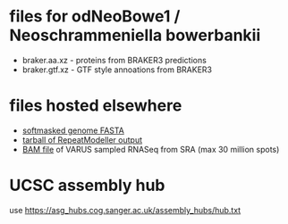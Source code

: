# files for odNeoBowe1 / Neoschrammeniella bowerbankii
* braker.aa.xz - proteins from BRAKER3 predictions
* braker.gtf.xz - GTF style annoations from BRAKER3

# files hosted elsewhere
* [softmasked genome FASTA](https://asg_hubs.cog.sanger.ac.uk/odNeoBowe1/odNeoBowe1.fa.masked)
* [tarball of RepeatModeller output](https://asg_hubs.cog.sanger.ac.uk/odNeoBowe1/odNeoBowe1.tar.xz)
* [BAM file](https://asg_hubs.cog.sanger.ac.uk/odNeoBowe1/VARUS.bam) of VARUS sampled RNASeq from SRA (max 30 million spots)

# UCSC assembly hub
use https://asg_hubs.cog.sanger.ac.uk/assembly_hubs/hub.txt

